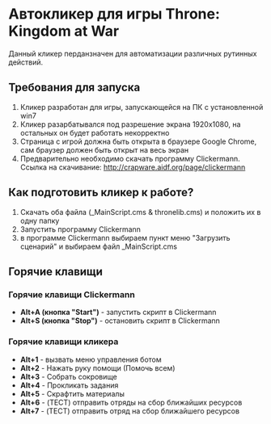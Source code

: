 # **Автокликер для игры Throne: Kingdom at War**

Данный кликер перданзначен для автоматизации различных рутинных действий.

## **Требования для запуска**

1. Кликер разработан для игры, запускающейся на ПК с установленной win7
2. Кликер разарбатывался под разрешение экрана 1920х1080, на остальных он будет работать некорректно
3. Страница с игрой должна быть открыта в браузере Google Chrome, сам браузер должен быть открыт на весь экран
3. Предварительно необходимо скачать программу Clickermann. 
Ссылка на скачивание: http://crapware.aidf.org/page/clickermann


## **Как подготовить кликер к работе?**
1. Скачать оба файла (_MainScript.cms & thronelib.cms) и положить их в одну папку
2. Запустить программу Clickermann
3. в программе Clickermann выбираем пункт меню "Загрузить сценарий" и выбираем файл _MainScript.cms

## **Горячие клавищи**

### **Горячие клавищи Clickermann**
- **Alt+A (кнопка "Start")** - запустить скрипт в Clickermann
- **Alt+S (кнопка "Stop")** - остановить скрипт в Clickermann

### **Горячие клавищи кликера**
- **Alt+1** - вызвать меню управления ботом
- **Alt+2** - Нажать руку помощи (Помочь всем)
- **Alt+3** - Собрать сокровище
- **Alt+4** - Прокликать задания
- **Alt+5** - Скрафтить материалы
- **Alt+6** - (ТЕСТ) отправить отряды на сбор ближайших ресурсов
- **Alt+7** - (ТЕСТ) отправить отряд на сбор ближайшего ресурсов
